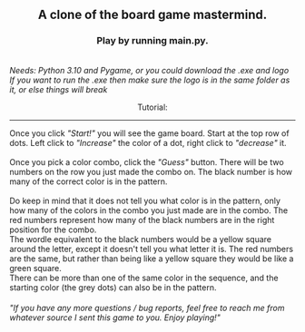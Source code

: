 <div align="center">
<h2>
 A clone of the board game mastermind.
</h2>
<h3>
 Play by running main.py.
</h3>
</div>
</br>


<i>
  Needs: Python 3.10 and Pygame, or you could download the .exe and logo</br>
  If you want to run the .exe then make sure the logo is in the same folder as it, or else things will break
</i>
<br/>

<p>
<div align="center">Tutorial:</div><hr> Once you click <i>"Start!"</i> you will see the game board. Start at the top row of dots. Left click to <i>"Increase"</i> the color of a dot, right click to <i>"decrease"</i> it.<br/><br/> Once you pick a color combo, click the <i>"Guess"</i> button. There will be two numbers on the row you just made the combo on. The black number is how many of the correct color is in the pattern.<br/><br/> Do keep in mind that it does not tell you what color is in the pattern, only how many of the colors in the combo you just made are in the combo. The red numbers represent how many of the black numbers are in the right position for the combo.<br/> The wordle equivalent to the black numbers would be a yellow square around the letter, except it doesn't tell you what letter it is. The red numbers are the same, but rather than being like a yellow square they would be like a green square.<br/> There can be more than one of the same color in the sequence, and the starting color (the grey dots) can also be in the pattern. 
</p>

<h6>"If you have any more questions / bug reports, feel free to reach me from whatever source I sent this game to you. Enjoy playing!"</h6>
